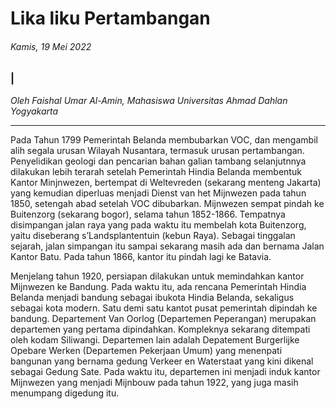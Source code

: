 # Lika liku Pertambangan 

###### Kamis, 19 Mei 2022

### |

_Oleh Faishal Umar Al-Amin, Mahasiswa Universitas Ahmad Dahlan Yogyakarta_

---

 Pada Tahun 1799 Pemerintah Belanda membubarkan VOC, dan mengambil alih segala urusan Wilayah Nusantara, termasuk urusan pertambangan.  Penyelidikan geologi dan pencarian bahan galian tambang selanjutnnya dilakukan lebih terarah setelah Pemerintah Hindia Belanda membentuk Kantor Minjnwezen, bertempat di Weltevreden (sekarang menteng Jakarta) yang kemudian diperluas menjadi Dienst van het Mijnwezen pada tahun 1850, setengah abad setelah VOC dibubarkan.  Mijnwezen sempat pindah ke Buitenzorg (sekarang bogor), selama tahun 1852-1866. Tempatnya disimpangan jalan raya yang pada waktu itu membelah kota Buitenzorg, yaitu diseberang s’Landsplantentuin (kebun Raya). Sebagai tinggalan sejarah, jalan simpangan itu sampai sekarang masih ada dan bernama Jalan Kantor Batu.  Pada tahun 1866, kantor itu pindah lagi ke Batavia.

 Menjelang tahun 1920, persiapan dilakukan untuk memindahkan kantor Mijnwezen ke Bandung.  Pada waktu itu, ada rencana Pemerintah Hindia Belanda menjadi bandung sebagai ibukota Hindia Belanda, sekaligus sebagai kota modern.  Satu demi satu kantot pusat pemerintah dipindah ke bandung.  Departement Van Oorlog (Departemen Peperangan) merupakan departemen yang pertama dipindahkan.  Kompleknya sekarang ditempati oleh kodam Siliwangi.  Departemen lain adalah Depatement Burgerlijke Opebare Werken (Departemen Pekerjaan Umum) yang menenpati bangunan yang bernama gedung Verkeer en Waterstaat yang kini dikenal sebagai Gedung Sate.  Pada waktu itu, departemen ini menjadi induk kantor Mijnwezen yang menjadi Mijnbouw pada tahun 1922, yang juga masih menumpang digedung itu.

